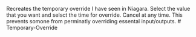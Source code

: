 Recreates the temporary override I have seen in Niagara. Select the value that you want and selsct the time for override. Cancel at any time. This prevents somone from perminatly overriding essental input/outputs. # Temporary-Override
